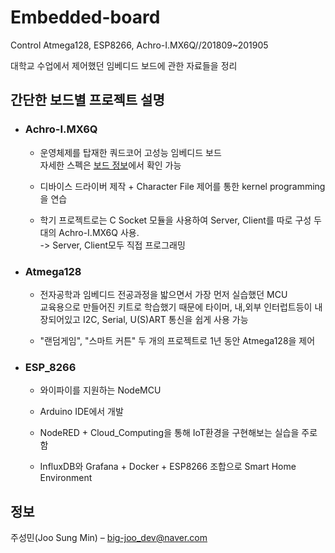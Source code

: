 # Embedded-board
Control Atmega128, ESP8266, Achro-I.MX6Q//201809~201905  


 대학교 수업에서 제어했던 임베디드 보드에 관한 자료들을 정리  
  

  

 ## 간단한 보드별 프로젝트 설명 
 
* ### Achro-I.MX6Q  

  -  운영체제를 탑재한 쿼드코어 고성능 임베디드 보드  
     자세한 스펙은 [보드 정보](http://huins.com/m13.php?m=rd&no=330)에서 확인 가능  
  
  -  디바이스 드라이버 제작 + Character File 제어를 통한 kernel programming을 연습  
  
  -  학기 프로젝트로는 C Socket 모듈을 사용하여 Server, Client를 따로 구성 두 대의 Achro-I.MX6Q 사용.  
     -> Server, Client모두 직접 프로그래밍  
  
  
* ### Atmega128  

  -  전자공학과 임베디드 전공과정을 밟으면서 가장 먼저 실습했던 MCU  
     교육용으로 만들어진 키트로 학습했기 때문에 타이머, 내,외부 인터럽트등이 내장되어있고 I2C, Serial, U(S)ART 통신을 쉽게 사용 가능    
     
  -  "랜덤게임", "스마트 커튼" 두 개의 프로젝트로 1년 동안 Atmega128을 제어  
    

 
* ### ESP_8266  

  -  와이파이를 지원하는 NodeMCU 
  
  -  Arduino IDE에서 개발  
  
  -  NodeRED + Cloud_Computing을 통해 IoT환경을 구현해보는 실습을 주로 함  
  
  -  InfluxDB와 Grafana + Docker + ESP8266 조합으로 Smart Home Environment



 ## 정보

 주성민(Joo Sung Min) – big-joo_dev@naver.com
